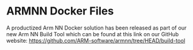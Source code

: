 # ARMNN Docker Files

A productized Arm NN Docker solution has been released as part of our new Arm NN Build Tool which can be found at this link on our GitHub website: https://github.com/ARM-software/armnn/tree/HEAD/build-tool



